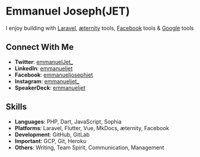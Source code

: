 # Emmanuel Joseph(JET)

I enjoy building with [Laravel](https://laravel.com/), [æternity](https://aeternity.com/) tools, [Facebook](https://developers.facebook.com/) tools & [Google](https://developers.google.com/) tools

## Connect With Me
- **Twitter**: [emmanuelJet_](https://twitter.com/emmanuelJet_)
- **LinkedIn**: [emmanueljet](https://www.linkedin.com/in/emmanueljet)
- **Facebook**: [emmanueljosephjet](https://facebook.com/emmanueljosephjet)
- **Instagram**: [emmanueljet_](http://instagram.com/emmanueljet_)
- **SpeakerDeck**: [emmanueljet](https://speakerdeck.com/emmanueljet)

## Skills
- **Languages**:  PHP, Dart, JavaScript, Sophia
- **Platforms**: Laravel, Flutter, Vue, MkDocs, æternity, Facebook
- **Development**: GitHub, GitLab
- **Important**: GCP, Git, Heroku
- **Others**: Writing, Team Spirit, Communication, Management 
